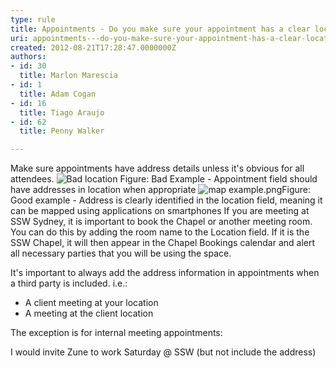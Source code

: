 ```yaml
---
type: rule
title: Appointments - Do you make sure your appointment has a clear location address?
uri: appointments---do-you-make-sure-your-appointment-has-a-clear-location-address
created: 2012-08-21T17:28:47.0000000Z
authors:
- id: 30
  title: Marlon Marescia
- id: 1
  title: Adam Cogan
- id: 16
  title: Tiago Araujo
- id: 62
  title: Penny Walker

---
```


 
​​​​Make sure appointments have address details unless it's obvious for all attendees.
 ![Bad location](/PublishingImages/appointment-location-bad-example.jpg) Figure: Bad Example - Appointment field should have addresses in location when appropriate
![map example.png](/SiteAssets/appointments-do-you-make-sure-your-appointment-has-a-clear-location-address/map%20example.png)Figure: Good example - Address is clearly identified in the location field, meaning it can be mapped using applications on smartphones 
If you are meeting at SSW Sydney, it is important to book the Chapel ​or another meeting room. You can do this by adding the room name to the Location field. If it is the SSW Chapel, it will then appear in the Chapel Bookings calendar and alert all necessary parties that you will be using the space.

It's important to always add the address information in appointments when a third party is included. i.e.:

- A client meeting at your location
- A meeting at the client location


The exception is for internal meeting appointments:​

I would invite Zune to work Saturday @ SSW (but not include the address)

